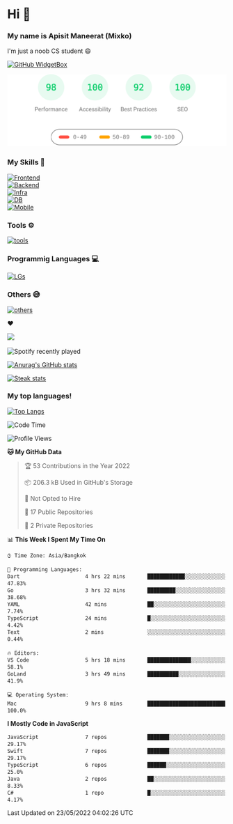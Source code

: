 # Hi 👋

### My name is Apisit Maneerat (Mixko)

I'm just a noob CS student 😄

[![GitHub WidgetBox](https://github-widgetbox.vercel.app/api/profile?username=Mixko50&data=followers,repositories,stars,commits)](https://github.com/Jurredr/github-widgetbox)

<p align="center">
	<img src="./apod-lighthouse.svg" width="800px">
</p>

### My Skills 😤
[![Frontend](https://skillicons.dev/icons?i=js,html,css,emotion,materialui,nextjs,react,sass,styledcomponents)](https://skillicons.dev)\
[![Backend](https://skillicons.dev/icons?i=express,appwrite,firebase,nestjs,nodejs,prisma,spring)](https://skillicons.dev)\
[![Infra](https://skillicons.dev/icons?i=azure,cloudflare,docker,gcp,grafana,prometheus)](https://skillicons.dev)\
[![DB](https://skillicons.dev/icons?i=mysql,postgres,mongodb)](https://skillicons.dev)\
[![Mobile](https://skillicons.dev/icons?i=flutter,swift)](https://skillicons.dev)

### Tools ⚙️
[![tools](https://skillicons.dev/icons?i=vscode,androidstudio,arduino,figma,github,git,idea,stackoverflow)](https://skillicons.dev)

### Programmig Languages 💻
[![LGs](https://skillicons.dev/icons?i=bash,c,dart,go,java,js,ts,swift,python)](https://skillicons.dev)

### Others 😅
[![others](https://skillicons.dev/icons?i=linux,md,raspberrypi)](https://skillicons.dev)
<!-- ### Social Networks 😅
[![socials](https://skillicons.dev/icons?i=discord,twitter,instagram,linkedin)](https://skillicons.dev) -->

❤️


![](https://c.tenor.com/-Yw92Beo-f4AAAAC/anime-isshiki-iroha.gif)

![Spotify recently played](https://spotify-recently-played-readme.vercel.app/api?user=21xmsqllgu6rkaohjqu3k3fdy&unique=true)

[![Anurag's GitHub stats](https://github-readme-stats.vercel.app/api?username=Mixko50&show_icons=true&theme=material-palenight&count_private=true)]()

[![Steak stats](https://github-readme-streak-stats.herokuapp.com/?user=Mixko50&theme=material-palenight)]()

### My top languages!
[![Top Langs](https://github-readme-stats.vercel.app/api/top-langs/?username=Mixko50&layout=compact&theme=material-palenight&layout=compact&langs_count=7)]()

<!--START_SECTION:waka-->
![Code Time](http://img.shields.io/badge/Code%20Time-501%20hrs%2021%20mins-blue)

![Profile Views](http://img.shields.io/badge/Profile%20Views-106-blue)

**🐱 My GitHub Data** 

> 🏆 53 Contributions in the Year 2022
 > 
> 📦 206.3 kB Used in GitHub's Storage 
 > 
> 🚫 Not Opted to Hire
 > 
> 📜 17 Public Repositories 
 > 
> 🔑 2 Private Repositories  
 > 
📊 **This Week I Spent My Time On** 

```text
⌚︎ Time Zone: Asia/Bangkok

💬 Programming Languages: 
Dart                     4 hrs 22 mins       ████████████░░░░░░░░░░░░░   47.83% 
Go                       3 hrs 32 mins       █████████░░░░░░░░░░░░░░░░   38.68% 
YAML                     42 mins             ██░░░░░░░░░░░░░░░░░░░░░░░   7.74% 
TypeScript               24 mins             █░░░░░░░░░░░░░░░░░░░░░░░░   4.42% 
Text                     2 mins              ░░░░░░░░░░░░░░░░░░░░░░░░░   0.44%

🔥 Editors: 
VS Code                  5 hrs 18 mins       ██████████████░░░░░░░░░░░   58.1% 
GoLand                   3 hrs 49 mins       ██████████░░░░░░░░░░░░░░░   41.9%

💻 Operating System: 
Mac                      9 hrs 8 mins        █████████████████████████   100.0%

```

**I Mostly Code in JavaScript** 

```text
JavaScript               7 repos             ███████░░░░░░░░░░░░░░░░░░   29.17% 
Swift                    7 repos             ███████░░░░░░░░░░░░░░░░░░   29.17% 
TypeScript               6 repos             ██████░░░░░░░░░░░░░░░░░░░   25.0% 
Java                     2 repos             ██░░░░░░░░░░░░░░░░░░░░░░░   8.33% 
C#                       1 repo              █░░░░░░░░░░░░░░░░░░░░░░░░   4.17%

```



 Last Updated on 23/05/2022 04:02:26 UTC
<!--END_SECTION:waka-->

<!--
**Mixko50/Mixko50** is a ✨ _special_ ✨ repository because its `README.md` (this file) appears on your GitHub profile.

Here are some ideas to get you started:

- 🔭 I’m currently working on ...
- 🌱 I’m currently learning ...
- 👯 I’m looking to collaborate on ...
- 🤔 I’m looking for help with ...
- 💬 Ask me about ...
- 📫 How to reach me: ...
- 😄 Pronouns: ...
- ⚡ Fun fact: ...
-->
